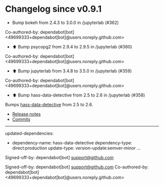 # Changelog since v0.9.1
- Bump bokeh from 2.4.3 to 3.0.0 in /jupyterlab (#362)

Co-authored-by: dependabot[bot] <49699333+dependabot[bot]@users.noreply.github.com> 
- ⬆️ Bump psycopg2 from 2.9.4 to 2.9.5 in /jupyterlab (#360)

Co-authored-by: dependabot[bot] <49699333+dependabot[bot]@users.noreply.github.com> 
- ⬆️ Bump jupyterlab from 3.4.8 to 3.5.0 in /jupyterlab (#359)

Co-authored-by: dependabot[bot] <49699333+dependabot[bot]@users.noreply.github.com> 
- ⬆️ Bump hass-data-detective from 2.5 to 2.6 in /jupyterlab (#358)

Bumps [hass-data-detective](https://github.com/robmarkcole/HASS-data-detective) from 2.5 to 2.6.
- [Release notes](https://github.com/robmarkcole/HASS-data-detective/releases)
- [Commits](https://github.com/robmarkcole/HASS-data-detective/compare/v2.5...v2.6)

---
updated-dependencies:
- dependency-name: hass-data-detective
  dependency-type: direct:production
  update-type: version-update:semver-minor
...

Signed-off-by: dependabot[bot] <support@github.com>

Signed-off-by: dependabot[bot] <support@github.com>
Co-authored-by: dependabot[bot] <49699333+dependabot[bot]@users.noreply.github.com> 
